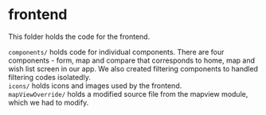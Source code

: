 # frontend

This folder holds the code for the frontend.  
  
`components/` holds code for individual components. There are four components - form, map and compare that corresponds to home, map and wish list screen in our app. We also created filtering components to handled filtering codes isolatedly.  
`icons/` holds icons and images used by the frontend.  
`mapViewOverride/` holds a modified source file from the mapview module, which we had to modify.


